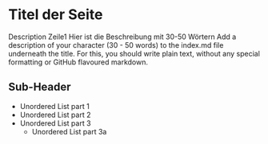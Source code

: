 # Titel der Seite

Description Zeile1
Hier ist die Beschreibung mit 30-50 Wörtern
Add a description of your character (30 - 50 words) to the index.md file underneath the title. For this, you should write plain text, without any special formatting or GitHub flavoured markdown.

## Sub-Header

* Unordered List part 1
* Unordered List part 2
* Unordered List part 3
  * Unordered List part 3a
